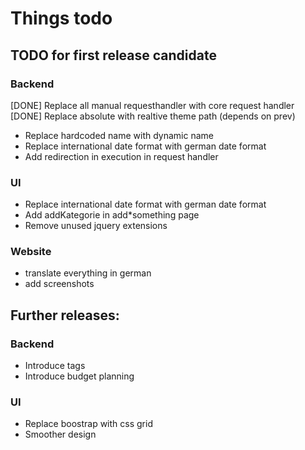 # Things todo

## TODO for first release candidate

### Backend

[DONE] Replace all manual requesthandler with core request handler
[DONE] Replace absolute with realtive theme path (depends on prev)
* Replace hardcoded name with dynamic name
* Replace international date format with german date format
* Add redirection in execution in request handler

### UI

* Replace international date format with german date format
* Add addKategorie in add*something page
* Remove unused jquery extensions

### Website

* translate everything in german
* add screenshots

## Further releases:

### Backend

* Introduce tags
* Introduce budget planning


### UI

* Replace boostrap with css grid
* Smoother design